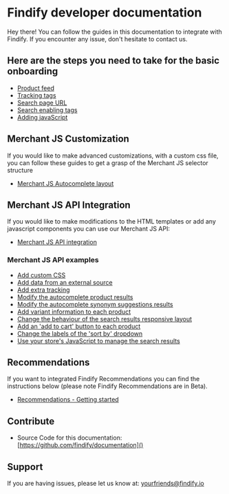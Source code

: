# Findify developer documentation

Hey there! You can follow the guides in this documentation to integrate with Findify. If you encounter any issue, don't hesitate to contact us.

## Here are the steps you need to take for the basic onboarding

* [Product feed](onboarding/productFeed.md)
* [Tracking tags](onboarding/trackingTags.md)
* [Search page URL](onboarding/searchPageURL.md)
* [Search enabling tags](onboarding/searchEnablingTags.md)
* [Adding javaScript](onboarding/addingJavaScript.md)

## Merchant JS Customization
If you would like to make advanced customizations, with a custom css file, you can follow these guides to get a grasp of the Merchant JS selector structure
* [Merchant JS Autocomplete layout](merchant-js-customization/autocomplete.scss)


## Merchant JS API Integration
If you would like to make modifications to the HTML templates or add any javascript components you can use our Merchant JS API:
* [Merchant JS API integration](merchant-js-api/overview.md)

### Merchant JS API examples
* [Add custom CSS](merchant-js-api/examples/addCustomCSS.md)
* [Add data from an external source](merchant-js-api/examples/addDataFromAnExternalSource.md)
* [Add extra tracking](merchant-js-api/examples/addExtraTracking.md)
* [Modify the autocomplete product results](merchant-js-api/examples/autocompleteProducts.md)
* [Modify the autocomplete synonym suggestions results](merchant-js-api/examples/autocompleteSuggestions.md)
* [Add variant information to each product](merchant-js-api/examples/searchResultsProductVariants.md)
* [Change the behaviour of the search results responsive layout](merchant-js-api/examples/searchResultsResponsiveLayout.md)
* [Add an 'add to cart' button to each product](merchant-js-api/examples/searchResultsProductAddToCart.md)
* [Change the labels of the 'sort by' dropdown](merchant-js-api/examples/sortByLabels.md)
* [Use your store's JavaScript to manage the search results](merchant-js-api/examples/useYourStoresJS.md)


## Recommendations
If you want to integrated Findify Recommendations you can find the instructions below (please note Findify Recommendations are in Beta).
* [Recommendations - Getting started](recommendations/gettingStarted.md)

## Contribute

- Source Code for this documentation: [https://github.com/findify/documentation]()

## Support

If you are having issues, please let us know at: [yourfriends@findify.io]()
